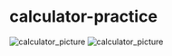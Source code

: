 # calculator-practice

![calculator_picture](https://user-images.githubusercontent.com/65301939/159130049-b7cbfc1e-756b-4f56-bc4f-387a9bbb2c8a.png)
![calculator_picture](https://user-images.githubusercontent.com/65301939/159130058-c509e528-e4bd-49e7-9e95-33183d30c00f.png)
